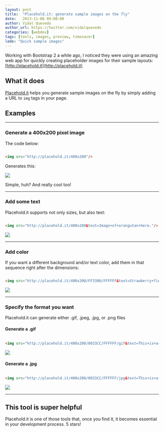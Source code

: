 ```yaml
---
layout: post
title:  "Placehold.it: generate sample images on the fly"
date:   2013-11-08 09:00:00
author: Vidal Quevedo
author_url: https://twitter.com/vidalquevedo
categories: [webdev]
tags: [tools, images, preview, timesaver]
lede: "Quick sample images"
---
```


Working with Bootstrap 2 a while ago, I noticed they were using an amazing web app for quickly creating placeholder images for their sample layouts: [http://placehold.it](http://placehold.it)

## What it does

[Placehold.it](http://placehold.it) helps you generate sample images on the fly by simply adding a URL to `img` tags in your page. 

## Examples

---

### Generate a 400x200 pixel image

The code below:

```html

<img src="http://placehold.it/400x200"/>

```
Generates this:

<img src="http://placehold.it/400x200"/>

Simple, huh? And really cool too!

---

### Add some text

Placehold.it supports not only sizes, but also text:

```html

<img src="http://placehold.it/400x200&text=Image+of+orangutan+here."/>

```
<img src="http://placehold.it/400x200&text=Image+of+orangutan+here."/>


---


### Add color

If you want a different background and/or text color, add them in that sequence right after the dimensions:

```html

<img src="http://placehold.it/400x200/FF3300/FFFFFF&text=Strawberry+fields+forever."/>

```
<img src="http://placehold.it/400x200/FF3300/FFFFFF&text=Strawberry+fields+forever."/>


---

### Specify the format you want

Placehold.it can generate either .gif, .jpeg, .jpg, or .png files

#### Generate a .gif

```html

<img src="http://placehold.it/400x200/0033CC/FFFFFF/gif&text=This+is+a+.gif"/>

```
<img src="http://placehold.it/400x200/0033CC/FFFFFF/gif&text=This+is+a+.gif"/>


#### Generate a .jpg

```html

<img src="http://placehold.it/400x200/0033CC/FFFFFF/jpg&text=This+is+a+.jpg"/>

```
<img src="http://placehold.it/400x200/0033CC/FFFFFF/jpg&text=This+is+a+.jpg"/>

---

## This tool is super helpful

Placehold.it is one of those tools that, once you find it, it becomes essential in your development process. 5 stars!